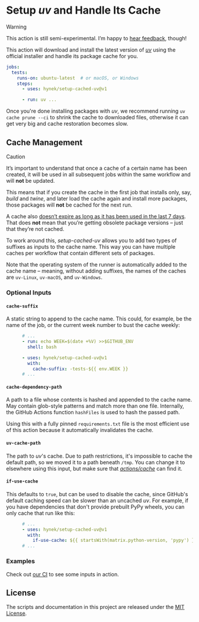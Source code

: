 # Setup *uv* and Handle Its Cache

> [!WARNING]
> This action is still semi-experimental.
> I’m happy to [hear feedback](https://github.com/hynek/setup-cached-uv/issues), though!

This action will download and install the latest version of [*uv*](https://github.com/astral-sh/uv) using the official installer and handle its package cache for you.

```yaml
jobs:
  tests:
    runs-on: ubuntu-latest  # or macOS, or Windows
    steps:
      - uses: hynek/setup-cached-uv@v1

      - run: uv ...
```

Once you're done installing packages with *uv*, we recommend running `uv cache prune --ci` to shrink the cache to downloaded files, otherwise it can get very big and cache restoration becomes slow.


## Cache Management

> [!CAUTION]
> It’s important to understand that once a cache of a certain name has been created, it will be used in all subsequent jobs within the same workflow and will **not** be updated.
>
> This means that if you create the cache in the first job that installs only, say, *build* and *twine*, and later load the cache again and install more packages, those packages will **not** be cached for the next run.
>
> A cache also [doesn’t expire as long as it has been used in the last 7 days](https://docs.github.com/en/actions/using-workflows/caching-dependencies-to-speed-up-workflows#usage-limits-and-eviction-policy).
> That does **not** mean that you’re getting obsolete package versions – just that they’re not cached.

To work around this, *setup-cached-uv* allows you to add two types of suffixes as inputs to the cache name.
This way you can have multiple caches per workflow that contain different sets of packages.

Note that the operating system of the runner is automatically added to the cache name – meaning, without adding suffixes, the names of the caches are `uv-Linux`, `uv-macOS`, and `uv-Windows`.


### Optional Inputs

#### `cache-suffix`

A static string to append to the cache name.
This could, for example, be the name of the job, or the current week number to bust the cache weekly:

```yaml
      # ...
      - run: echo WEEK=$(date +%V) >>$GITHUB_ENV
        shell: bash

      - uses: hynek/setup-cached-uv@v1
        with:
          cache-suffix: -tests-${{ env.WEEK }}
      # ...
```


#### `cache-dependency-path`

A path to a file whose contents is hashed and appended to the cache name.
May contain glob-style patterns and match more than one file.
Internally, the GitHub Actions function `hashFiles` is used to hash the passed path.

Using this with a fully pinned `requirements.txt` file is the most efficient use of this action because it automatically invalidates the cache.


#### `uv-cache-path`

The path to *uv*'s cache.
Due to path restrictions, it's impossible to cache the default path, so we moved it to a path beneath `/tmp`.
You can change it to elsewhere using this input, but make sure that [*actions/cache*](https://github.com/actions/cache) can find it.


#### `if-use-cache`

This defaults to `true`, but can be used to disable the cache, since GitHub's default caching speed can be slower than an uncached *uv*.
For example, if you have dependencies that don't provide prebuilt PyPy wheels, you can only cache that run like this:

```yaml
      # ...
      - uses: hynek/setup-cached-uv@v1
        with:
          if-use-cache: ${{ startsWith(matrix.python-version, 'pypy') }}
      # ...
```


### Examples

Check out [our CI](.github/workflows/ci.yml) to see some inputs in action.


## License

The scripts and documentation in this project are released under the [MIT License](LICENSE).
